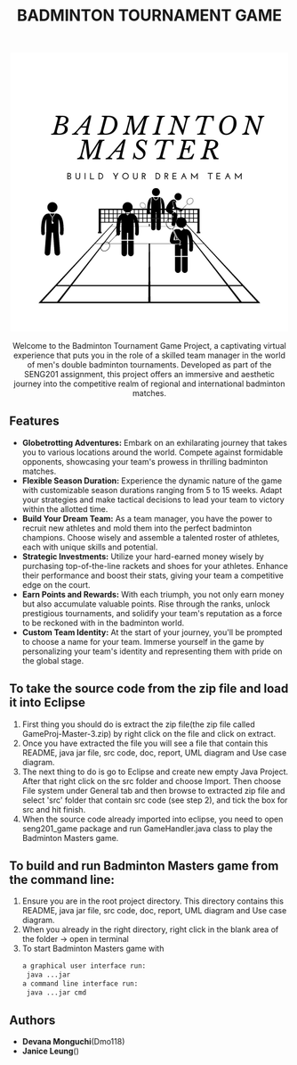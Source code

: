 <h1 align="center">BADMINTON TOURNAMENT GAME</h1> <br>
<p align="center">
  <a href="https://gitpoint.co/">
    <img src="Badm.png" alt="Italian Trulli">
  </a>
</p>

<p align="center">
  Welcome to the Badminton Tournament Game Project, a captivating virtual experience that puts you in the role of a skilled team manager in the world of men's double badminton tournaments. Developed as part of the SENG201 assignment, this project offers an immersive and aesthetic journey into the competitive realm of regional and international badminton matches.
</p>

<p align="left">
  
Features
----------------------------------------------------
  <ul>
  <li><b>Globetrotting Adventures:</b> Embark on an exhilarating journey that takes you to various locations around the world. Compete against formidable opponents, showcasing your team's prowess in thrilling badminton matches.</li>
    <li><b>Flexible Season Duration:</b> Experience the dynamic nature of the game with customizable season durations ranging from 5 to 15 weeks. Adapt your strategies and make tactical decisions to lead your team to victory within the allotted time.</li>
    <li><b>Build Your Dream Team:</b> As a team manager, you have the power to recruit new athletes and mold them into the perfect badminton champions. Choose wisely and assemble a talented roster of athletes, each with unique skills and potential.</li>
    <li><b>Strategic Investments:</b> Utilize your hard-earned money wisely by purchasing top-of-the-line rackets and shoes for your athletes. Enhance their performance and boost their stats, giving your team a competitive edge on the court.</li>
    <li><b>Earn Points and Rewards:</b> With each triumph, you not only earn money but also accumulate valuable points. Rise through the ranks, unlock prestigious tournaments, and solidify your team's reputation as a force to be reckoned with in the badminton world.</li>
    <li><b>Custom Team Identity:</b> At the start of your journey, you'll be prompted to choose a name for your team. Immerse yourself in the game by personalizing your team's identity and representing them with pride on the global stage.</li>   
</ul>


To take the source code from the zip file and load it into Eclipse
-----------------------------------------------------
<ol>
<li>First thing you should do is extract the zip file(the zip file called GameProj-Master-3.zip) by right click on the file and click on extract.</li>
<li>Once you have extracted the file you will see a file that contain  this README, java jar file, src code, doc, report, UML diagram and Use case diagram.</li>
<li>The next thing to do is go to Eclipse and create new empty Java Project. After that right click on the src folder and choose Import. Then choose File system under General tab and then browse to extracted zip file and select 'src' folder that contain src code (see step 2), and tick the box for src and hit finish.</li>
<li>When the source code already imported into eclipse, you need to open seng201_game package and run GameHandler.java class to play the Badminton Masters game.</li>
</ol>
 
To build and run Badminton Masters game from the command line:
-----------------------------------------------------
<ol>
  <li>Ensure you are in the root project directory. This directory contains  this README, java jar file, src code, doc, report, UML diagram and Use case diagram.</li>
  <li>When you already in the right directory, right click in the blank area of the folder -> open in terminal</li>
  <li>To start Badminton Masters game with 
    
    a graphical user interface run:
     java ...jar
    a command line interface run:
     java ...jar cmd
  
  </li>
</ol>

Authors
-----------------------------------------------------
<ul>
  <li><b>Devana Monguchi</b>(Dmo118)</li> 
  <li><b>Janice Leung</b>()</li>
</ul>

</p>

